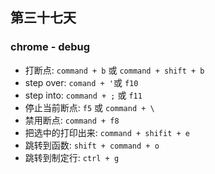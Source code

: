 ## 第三十七天

### chrome - debug

- 打断点: `command + b` 或 `command + shift + b`
- step over: `comand + '`或 `f10`
- step into: `command + ;` 或 `f11`
- 停止当前断点: `f5` 或 `command + \`
- 禁用断点: `command + f8`
- 把选中的打印出来: `command + shifit + e`
- 跳转到函数: `shift + command + o`
- 跳转到制定行: `ctrl + g`
